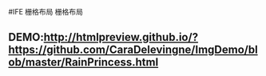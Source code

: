 #IFE 栅格布局
栅格布局

## DEMO:http://htmlpreview.github.io/?https://github.com/CaraDelevingne/ImgDemo/blob/master/RainPrincess.html